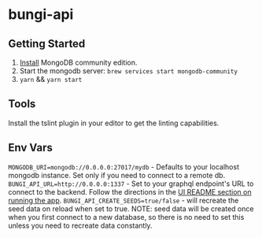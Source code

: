 # bungi-api

## Getting Started
1. [Install](https://docs.mongodb.com/manual/administration/install-community) MongoDB community edition.
1. Start the mongodb server: `brew services start mongodb-community`
1. `yarn` && `yarn start`

## Tools
Install the tslint plugin in your editor to get the linting capabilities.

## Env Vars
`MONGODB_URI=mongodb://0.0.0.0:27017/mydb` - Defaults to your localhost mongodb instance. Set only if you need to connect to a remote db.
`BUNGI_API_URL=http://0.0.0.0:1337` - Set to your graphql endpoint's URL to connect to the backend.  Follow the directions in the [UI README section on running the app](https://github.com/Bungi-Developers/bungi-ui#running).
`BUNGI_API_CREATE_SEEDS=true/false` - will recreate the seed data on reload when set to true. NOTE: seed data will be created once when you first connect to a new database, so there is no need to set this unless you need to recreate data constantly.
